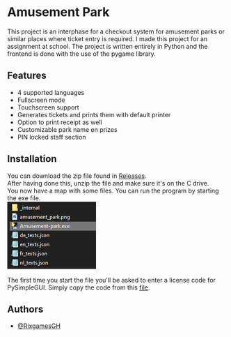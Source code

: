 
# Amusement Park

This project is an interphase for a checkout system for amusement parks or similar places where ticket entry is required. I made this project for an assignment at school. The project is written entirely in Python and the frontend is done with the use of the pygame library.

## Features

- 4 supported languages
- Fullscreen mode
- Touchscreen support
- Generates tickets and prints them with default printer
- Option to print receipt as well
- Customizable park name en prizes
- PIN locked staff section


## Installation

You can download the zip file found in [Releases](https://github.com/RixgamesGH/Amusement-park/releases). \
After having done this, unzip the file and make sure it's on the C drive. \
You now have a map with some files. You can run the program by starting the exe file. \
![File in question](docs/Installation.png)

The first time you start the file you'll be asked to enter a license code for PySimpleGUI. Simply copy the code from this [file](docs/PySimpleGUI-license).

## Authors

- [@RixgamesGH](https://github.com/RixgamesGH)

